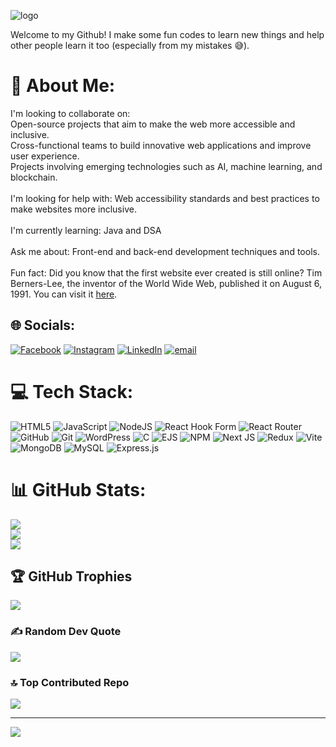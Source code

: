 ![logo](https://github.com/Anshuman-Jha-01/Anshuman-Jha-01/blob/main/Brown%20Simple%20Adventure%20GitHub%20Banner.png)

Welcome to my Github! I make some fun codes to learn new things and help other people learn it too (especially from my mistakes :sweat_smile:).

# 💫 About Me:
I'm looking to collaborate on:<br>Open-source projects that aim to make the web more accessible and inclusive.<br>Cross-functional teams to build innovative web applications and improve user experience.<br>Projects involving emerging technologies such as AI, machine learning, and blockchain.<br><br>I'm looking for help with: Web accessibility standards and best practices to make websites more inclusive.<br><br>I'm currently learning: Java and DSA<br><br>Ask me about: Front-end and back-end development techniques and tools.<br><br>Fun fact: Did you know that the first website ever created is still online? Tim Berners-Lee, the inventor of the World Wide Web, published it on August 6, 1991. You can visit it <a href="https://info.cern.ch/hypertext/WWW/TheProject.html?form=MG0AV3" target="_blank">here</a>.

## 🌐 Socials:
[![Facebook](https://img.shields.io/badge/Facebook-%231877F2.svg?logo=Facebook&logoColor=white)](https://facebook.com/anshuman.jha.2025) [![Instagram](https://img.shields.io/badge/Instagram-%23E4405F.svg?logo=Instagram&logoColor=white)](https://instagram.com/anshumanjha.2025) [![LinkedIn](https://img.shields.io/badge/LinkedIn-%230077B5.svg?logo=linkedin&logoColor=white)](https://linkedin.com/in/anshumanjha01) [![email](https://img.shields.io/badge/Email-D14836?logo=gmail&logoColor=white)](mailto:anshumanjha4181@gmail.com) 

# 💻 Tech Stack:
![HTML5](https://img.shields.io/badge/html5-%23E34F26.svg?style=for-the-badge&logo=html5&logoColor=white) ![JavaScript](https://img.shields.io/badge/javascript-%23323330.svg?style=for-the-badge&logo=javascript&logoColor=%23F7DF1E) ![NodeJS](https://img.shields.io/badge/node.js-6DA55F?style=for-the-badge&logo=node.js&logoColor=white) ![React Hook Form](https://img.shields.io/badge/React%20Hook%20Form-%23EC5990.svg?style=for-the-badge&logo=reacthookform&logoColor=white) ![React Router](https://img.shields.io/badge/React_Router-CA4245?style=for-the-badge&logo=react-router&logoColor=white) ![GitHub](https://img.shields.io/badge/github-%23121011.svg?style=for-the-badge&logo=github&logoColor=white) ![Git](https://img.shields.io/badge/git-%23F05033.svg?style=for-the-badge&logo=git&logoColor=white) ![WordPress](https://img.shields.io/badge/WordPress-%23117AC9.svg?style=for-the-badge&logo=WordPress&logoColor=white) ![C](https://img.shields.io/badge/c-%2300599C.svg?style=for-the-badge&logo=c&logoColor=white) ![EJS](https://img.shields.io/badge/ejs-%23B4CA65.svg?style=for-the-badge&logo=ejs&logoColor=black) ![NPM](https://img.shields.io/badge/NPM-%23CB3837.svg?style=for-the-badge&logo=npm&logoColor=white) ![Next JS](https://img.shields.io/badge/Next-black?style=for-the-badge&logo=next.js&logoColor=white) ![Redux](https://img.shields.io/badge/redux-%23593d88.svg?style=for-the-badge&logo=redux&logoColor=white) ![Vite](https://img.shields.io/badge/vite-%23646CFF.svg?style=for-the-badge&logo=vite&logoColor=white) ![MongoDB](https://img.shields.io/badge/MongoDB-%234ea94b.svg?style=for-the-badge&logo=mongodb&logoColor=white) ![MySQL](https://img.shields.io/badge/mysql-4479A1.svg?style=for-the-badge&logo=mysql&logoColor=white) ![Express.js](https://img.shields.io/badge/express.js-%23404d59.svg?style=for-the-badge&logo=express&logoColor=%2361DAFB)
# 📊 GitHub Stats:
![](https://github-readme-stats.vercel.app/api?username=Anshuman-Jha-01&theme=tokyonight&hide_border=false&include_all_commits=true&count_private=true)<br/>
![](https://nirzak-streak-stats.vercel.app/?user=Anshuman-Jha-01&theme=tokyonight&hide_border=false)<br/>
![](https://github-readme-stats.vercel.app/api/top-langs/?username=Anshuman-Jha-01&theme=tokyonight&hide_border=false&include_all_commits=true&count_private=true&layout=compact)

## 🏆 GitHub Trophies
![](https://github-profile-trophy.vercel.app/?username=Anshuman-Jha-01&theme=tokyonight&no-frame=false&no-bg=true&margin-w=4)

### ✍️ Random Dev Quote
![](https://quotes-github-readme.vercel.app/api?type=horizontal&theme=radical)

### 🔝 Top Contributed Repo
![](https://github-contributor-stats.vercel.app/api?username=Anshuman-Jha-01&limit=5&theme=dark&combine_all_yearly_contributions=true)

---
[![](https://visitcount.itsvg.in/api?id=Anshuman-Jha-01&icon=0&color=0)](https://visitcount.itsvg.in)

<!-- Proudly created with GPRM ( https://gprm.itsvg.in ) -->
